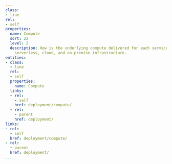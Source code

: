 ```yaml
---
class:
- line
rel:
- self
properties:
  name: Compute
  sort: 22
  level: 2
  description: How is the underlying compute delivered for each service using containers,
    serverless, cloud, and on-premise infrastructure.
entities:
- class:
  - line
  rel:
  - self
  properties:
    name: Compute
  links:
  - rel:
    - self
    href: deployment/compute/
  - rel:
    - parent
    href: deployment/
links:
- rel:
  - self
  href: deployment/compute/
- rel:
  - parent
  href: deployment/
...
```

